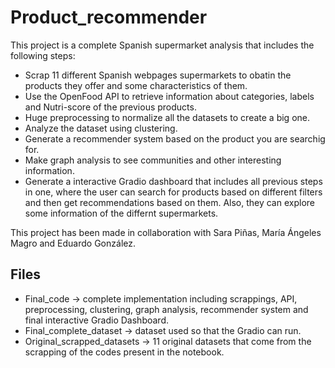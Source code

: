 # Product_recommender

This project is a complete Spanish supermarket analysis that includes the following steps:
- Scrap 11 different Spanish webpages supermarkets to obatin the products they offer and some characteristics of them.
- Use the OpenFood API to retrieve information about categories, labels and Nutri-score of the previous products.
- Huge preprocessing to normalize all the datasets to create a big one.
- Analyze the dataset using clustering.
- Generate a recommender system based on the product you are searchig for.
- Make graph analysis to see communities and other interesting information.
- Generate a interactive Gradio dashboard that includes all previous steps in one, where the user can search for products based on different filters and then get recommendations based on them. Also, they can explore some information of the differnt supermarkets.

This project has been made in collaboration with Sara Piñas, María Ángeles Magro and Eduardo González.

## Files

- Final_code -> complete implementation including scrappings, API, preprocessing, clustering, graph analysis, recommender system and final interactive Gradio Dashboard.
- Final_complete_dataset -> dataset used so that the Gradio can run.
- Original_scrapped_datasets -> 11 original datasets that come from the scrapping of the codes present in the notebook.

